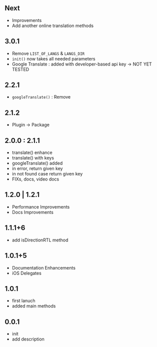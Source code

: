 ## Next
* Improvements
* Add another online translation methods

## 3.0.1
* Remove `LIST_OF_LANGS` & `LANGS_DIR`
* `init()` now takes all needed parameters
* Google Translate : added with developer-based api key -> NOT YET TESTED

## 2.2.1
* `googleTranslate()` : Remove 

## 2.1.2
* Plugin -> Package

## 2.0.0 : 2.1.1
* translate() enhance
* translate() with keys
* googleTranslate() added
* in error, return given key
* in not found case return given key
* FIXs, docs, video docs

## 1.2.0 | 1.2.1
* Performance Improvements
* Docs Improvements

## 1.1.1+6
* add isDirectionRTL method


## 1.0.1+5
* Documentation Enhancements
* iOS Delegates

## 1.0.1
* first lanuch
* added main methods

## 0.0.1
* init
* add description

